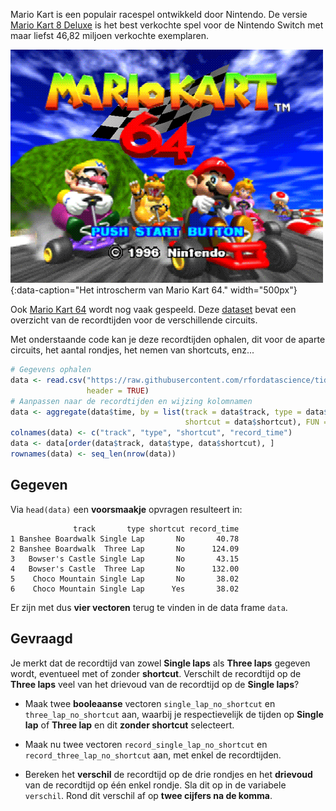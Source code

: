 Mario Kart is een populair racespel ontwikkeld door Nintendo. De versie <a href="https://nl.wikipedia.org/wiki/Mario_Kart_8" target="_blank">Mario Kart 8 Deluxe</a> is het best verkochte spel voor de Nintendo Switch met maar liefst 46,82 miljoen verkochte exemplaren.

![Het introscherm van Mario Kart 64.](media/mario64.gif "Het introscherm van Mario Kart 64."){:data-caption="Het introscherm van Mario Kart 64." width="500px"}

Ook <a href="https://nl.wikipedia.org/wiki/Mario_Kart_64" target="_blank">Mario Kart 64</a> wordt nog vaak gespeeld. Deze <a href="https://github.com/rfordatascience/tidytuesday/blob/master/data/2021/2021-05-25/records.csv" target="_blank">dataset</a> bevat een overzicht van de recordtijden voor de verschillende circuits.

Met onderstaande code kan je deze recordtijden ophalen, dit voor de aparte circuits, het aantal rondjes, het nemen van shortcuts, enz...

```R
# Gegevens ophalen
data <- read.csv("https://raw.githubusercontent.com/rfordatascience/tidytuesday/master/data/2021/2021-05-25/records.csv",
                 header = TRUE)
# Aanpassen naar de recordtijden en wijzing kolomnamen
data <- aggregate(data$time, by = list(track = data$track, type = data$type,
                                       shortcut = data$shortcut), FUN = min)
colnames(data) <- c("track", "type", "shortcut", "record_time")
data <- data[order(data$track, data$type, data$shortcut), ]
rownames(data) <- seq_len(nrow(data))
```

## Gegeven

Via `head(data)` een **voorsmaakje** opvragen resulteert in:

```
              track       type shortcut record_time
1 Banshee Boardwalk Single Lap       No       40.78
2 Banshee Boardwalk  Three Lap       No      124.09
3   Bowser's Castle Single Lap       No       43.15
4   Bowser's Castle  Three Lap       No      132.00
5    Choco Mountain Single Lap       No       38.02
6    Choco Mountain Single Lap      Yes       38.02
```

Er zijn met dus **vier vectoren** terug te vinden in de data frame `data`.

## Gevraagd

Je merkt dat de recordtijd van zowel **Single laps** als **Three laps** gegeven wordt, eventueel met of zonder **shortcut**. Verschilt de recordtijd op de **Three laps** veel van het drievoud van de recordtijd op de **Single laps**?

- Maak twee **booleaanse** vectoren `single_lap_no_shortcut` en `three_lap_no_shortcut` aan, waarbij je respectievelijk de tijden op **Single lap** of **Three lap** en dit **zonder shortcut** selecteert.

- Maak nu twee vectoren `record_single_lap_no_shortcut` en `record_three_lap_no_shortcut` aan, met enkel de recordtijden.

- Bereken het **verschil** de recordtijd op de drie rondjes en het **drievoud** van de recordtijd op één enkel rondje. Sla dit op in de variabele `verschil`. Rond dit verschil af op **twee cijfers na de komma**.
